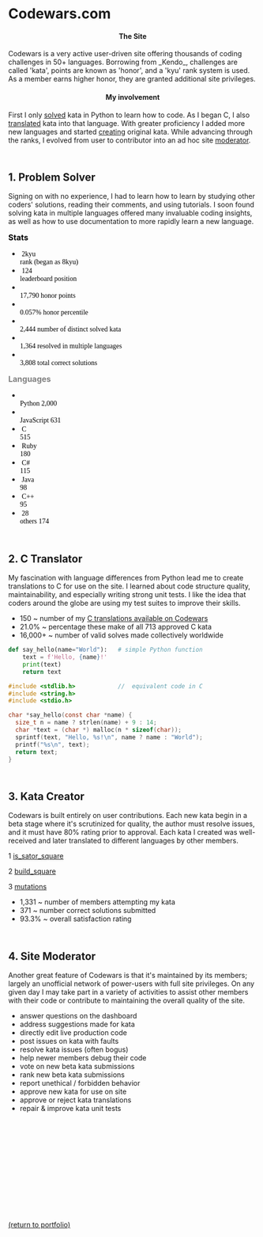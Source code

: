 # Codewars.com

<h4 style="text-align:center;">The Site</h4> <!-- <a href="https://codewars.com">Codewars</a> -->
Codewars is a very active user-driven site offering thousands of coding challenges in 50+ languages. Borrowing from _Kendo_, challenges are called 'kata', points are known as 'honor', and a 'kyu' rank system is used. As a member earns higher honor, they are granted additional site privileges.

<h4 style="text-align:center;">My involvement</h4>
First I only <a style="font:bold;" href="https://rowcased.github.io/codewars.html#solver">solved</a> kata in Python to learn how to code. As I began C, I also <a href="https://rowcased.github.io/codewars.html#translator">translated</a> kata into that language. With greater proficiency I added more new languages and started <a href="https://rowcased.github.io/codewars.html#creator">creating</a> original kata. While advancing through the ranks, I evolved from user to contributor into an ad hoc site <a href="https://rowcased.github.io/codewars.html#moderator">moderator</a>.

<h2 id="solver"><br>1. Problem Solver</h2>
Signing on with no experience, I had to learn how to learn by studying other coders' solutions, reading their comments, and using tutorials. I soon found solving kata in multiple languages offered many invaluable coding insights, as well as how to use documentation to more rapidly learn a new language.

<h style="color: black; font-weight: bold; font: times; font-size: 16px;">Stats</h>

* <h style="white-space: pre; color: black; font-family: menlo;"> 2kyu              rank (began as 8kyu)</h>
* <h style="white-space: pre; color: black; font-family: menlo;"> 124               leaderboard position</h>
* <h style="white-space: pre; color: black; font-family: menlo;"> 17,790                    honor points</h>
* <h style="white-space: pre; color: black; font-family: menlo;"> 0.057%                honor percentile</h>
* <h style="white-space: pre; color: black; font-family: menlo;"> 2,444   number of distinct solved kata</h>
* <h style="white-space: pre; color: black; font-family: menlo;"> 1,364   resolved in multiple languages</h>
* <h style="white-space: pre; color: black; font-family: menlo;"> 3,808          total correct solutions</h>

<h style="color: grey; font-weight: bold; font: times; font-size: 16px;">    Languages</h>

   * <h style="white-space: pre; color: black; font-family: menlo;"> Python      2,000</h>
   * <h style="white-space: pre; color: black; font-family: menlo;"> JavaScript    631</h>
   * <h style="white-space: pre; color: black; font-family: menlo;"> C             515</h>
   * <h style="white-space: pre; color: black; font-family: menlo;"> Ruby          180</h>
   * <h style="white-space: pre; color: black; font-family: menlo;"> C#            115</h>
   * <h style="white-space: pre; color: black; font-family: menlo;"> Java           98</h>
   * <h style="white-space: pre; color: black; font-family: menlo;"> C++            95</h>
   * <h style="white-space: pre; color: black; font-family: menlo;"> 28 others     174</h>
  
<h2 id="translator"><br>2. C Translator</h2>

My fascination with language differences from Python lead me to create translations to C for use on the site. I learned about code structure quality, maintainability, and especially writing strong unit tests. I like the idea that coders around the globe are using my test suites to improve their skills.

* 150 ~ number of my [C translations available on Codewars](/C_translations)
* 21.0% ~ percentage these make of all 713 approved C kata
* 16,000+ ~ number of valid solves made collectively worldwide

```python
def say_hello(name="World"):   # simple Python function
    text = f'Hello, {name}!'
    print(text)
    return text
```
```c
#include <stdlib.h>            //  equivalent code in C
#include <string.h>
#include <stdio.h>

char *say_hello(const char *name) {
  size_t n = name ? strlen(name) + 9 : 14;
  char *text = (char *) malloc(n * sizeof(char));
  sprintf(text, "Hello, %s!\n", name ? name : "World");
  printf("%s\n", text);
  return text;
}
```

<h2 id="creator"><br>3. Kata Creator</h2>

Codewars is built entirely on user contributions. Each new kata begin in a beta stage where it's scrutinized for quality, the author must resolve issues, and it must have 80% rating prior to approval. Each kata I created was well-received and later translated to different languages by other members.

1 [is_sator_square](https://rowcased.github.io/is_sator_square)<br>
<!-- &nbsp;&nbsp;&nbsp;&nbsp;&nbsp;&nbsp;The first kata was based on a stone tablet found at Pompeii, known as a "sator square". It is an form of two dimentional palindrome admitting four symmetries. The coder of this kata must study the pattern of characters on the square and determine whether it conforms to the regulations of a sator square. -->

2 [build_square](https://rowcased.github.io/build_square)<br>
<!-- &nbsp;&nbsp;&nbsp;&nbsp;&nbsp;&nbsp;This one was based on my experience playing with toy blocks with my daughter and as a kid myself. I simply created a challenge for the coder to determine if a square could be built out of the available different-sized blocks. -->

3 [mutations](https://rowcased.github.io/mutations)<br>
<!-- &nbsp;&nbsp;&nbsp;&nbsp;&nbsp;&nbsp;This kata was inspired by playing word games on road trips. This game involves altering a word by changing one letter. The coder is tasked with running a game between two fictional players who are trying to think up new words, such that the program determines the winner of the game. -->

* 1,331 ~ number of members attempting my kata
* 371 ~ number correct solutions submitted
* 93.3% ~ overall satisfaction rating

<h2 id="moderator"><br>4. Site Moderator</h2>

Another great feature of Codewars is that it's maintained by its members; largely an unofficial network of power-users with full site privileges. On any given day I may take part in a variety of activities to assist other members with their code or contribute to maintaining the overall quality of the site.

* answer questions on the dashboard
* address suggestions made for kata
* directly edit live production code
* post issues on kata with faults
* resolve kata issues (often bogus)
* help newer members debug their code
* vote on new beta kata submissions 
* rank new beta kata submissions
* report unethical / forbidden behavior
* approve new kata for use on site
* approve or reject kata translations
* repair & improve kata unit tests
<br><br><br><br><br><br><br><br><br><br><br><br><br>

<a href="https://rowcased.github.io/">(return to portfolio)</a>

<!-- For more details see [GitHub Flavored Markdown](https://guides.github.com/features/mastering-markdown/). -->

